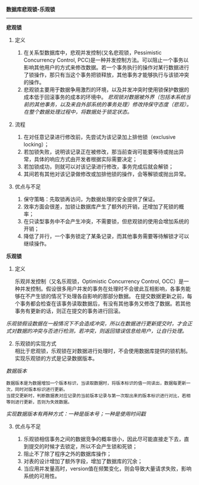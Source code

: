 **数据库悲观锁-乐观锁**
*****************************
**悲观锁**
1. 定义

	1. 在关系型数据库中，悲观并发控制(又名悲观锁，Pessimistic Concurrency Control, PCC)是一种并发控制方法。可以阻止一个事务以影响其他用户的方式来修改数据。若一个事务执行的操作对某行数据进行了锁操作，那只有当这个事务把锁释放，其他事务才能够执行与该锁冲突的操作。  
	2. 悲观锁主要用于数据争用激烈的环境，以及并发冲突时使用锁保护数据的成本低于回滚事务的成本的环境中。
*悲观锁对数据被外界（包括本系统当前的其他事务，以及来自外部系统的事务处理）修改持保守态度（悲观）。在整个数据处理过程中，将数据处于锁定状态。*

2. 流程  

	1. 在对任意记录进行修改前，先尝试为该记录加上排他锁（exclusive locking）；
	2. 若加锁失败，说明该记录正在被修改，那当前查询可能要等待或抛出异常，具体的响应方式由开发者根据实际需要决定；
	3. 若加锁成功，则就可以对该记录进行修改，事务完成后就会解锁；
	4. 其间若有其他对该记录做修改或加排他锁的操作，会等解锁或抛出异常。

3. 优点与不足
	
	1. 保守策略：先取锁再访问，为数据处理的安全提供了保证。
	2. 效率方面会很差，加锁让数据库产生了额外的开销，还增加了死锁的概率；
	3. 在只读型事务中不会产生冲突，不需要锁，但悲观锁的使用会增加系统的开销；
	4. 降低了并行，一个事务锁定了某条记录，而其他事务需要等待解锁才可以继续操作。

**乐观锁**

1. 定义
	
	乐观并发控制（又名乐观锁，Optimistic Concurrency Control, OCC）是一种并发控制。假设很多用户并发的事务在处理时不会彼此互相影响，各事务能够在不产生锁的情况下处理各自影响的那部分数据。
	在提交数据更新之前，每个事务都会检查在该事务读取数据后，有没有其他事务又修改了数据。若其他事务有更新的话，则正在提交的事务进行回滚。
	
*乐观锁假设数据在一般情况下不会造成冲突，所以在数据进行更新提交时，才会正式对数据的冲突与否进行检测，若冲突，则返回错误信息给用户，让自行处理。*

2. 乐观锁的实现方式       
    相比于悲观锁，乐观锁在对数据进行处理时，不会使用数据库提供的锁机制。实现乐观锁的方式是记录数据版本。    
    
*数据版本*
	
	数据版本是为数据增加一个版本标识，当读取数据时，将版本标识的值一同读出，数据每更新一次，同时对版本标识进行更新。
	当提交更新时，判断数据表对应记录的当前版本记录与第一次取出来的版本标识进行对比，若相等则进行更新，否则为失效数据。

*实现数据版本有两种方式：一种是版本号；一种是使用时间戳*

3. 优点与不足
	
	1. 乐观锁相信事务之间的数据竞争的概率很小，因此尽可能直接走下去，直到提交的时候才去锁定，所以不会产生锁和死锁；
	2. 阻止不了除了程序之外的数据库操作；
	3. 对表的设计增加了额外字段，增加了数据库的冗余；
	4. 当应用并发量高时，version值在频繁变化，则会导致大量请求失败，影响系统的可用性。
	

